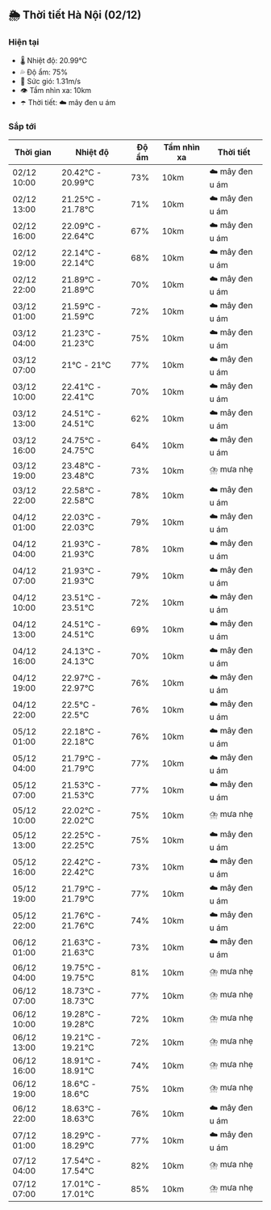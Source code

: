 ## 🌦️ Thời tiết Hà Nội (02/12)

### Hiện tại

- 🌡️ Nhiệt độ: 20.99℃
- 💦 Độ ẩm: 75%
- 💨 Sức gió: 1.31m/s
- 👁️ Tầm nhìn xa: 10km
- ☂️ Thời tiết: ☁️ mây đen u ám

### Sắp tới

| Thời gian | Nhiệt độ | Độ ẩm | Tầm nhìn xa | Thời tiết |
| --- | --- | --- | --- | --- |
| 02/12 10:00 | 20.42℃ - 20.99℃ | 73% | 10km | ☁️ mây đen u ám |
| 02/12 13:00 | 21.25℃ - 21.78℃ | 71% | 10km | ☁️ mây đen u ám |
| 02/12 16:00 | 22.09℃ - 22.64℃ | 67% | 10km | ☁️ mây đen u ám |
| 02/12 19:00 | 22.14℃ - 22.14℃ | 68% | 10km | ☁️ mây đen u ám |
| 02/12 22:00 | 21.89℃ - 21.89℃ | 70% | 10km | ☁️ mây đen u ám |
| 03/12 01:00 | 21.59℃ - 21.59℃ | 72% | 10km | ☁️ mây đen u ám |
| 03/12 04:00 | 21.23℃ - 21.23℃ | 75% | 10km | ☁️ mây đen u ám |
| 03/12 07:00 | 21℃ - 21℃ | 77% | 10km | ☁️ mây đen u ám |
| 03/12 10:00 | 22.41℃ - 22.41℃ | 70% | 10km | ☁️ mây đen u ám |
| 03/12 13:00 | 24.51℃ - 24.51℃ | 62% | 10km | ☁️ mây đen u ám |
| 03/12 16:00 | 24.75℃ - 24.75℃ | 64% | 10km | ☁️ mây đen u ám |
| 03/12 19:00 | 23.48℃ - 23.48℃ | 73% | 10km | ⛈️ mưa nhẹ |
| 03/12 22:00 | 22.58℃ - 22.58℃ | 78% | 10km | ☁️ mây đen u ám |
| 04/12 01:00 | 22.03℃ - 22.03℃ | 79% | 10km | ☁️ mây đen u ám |
| 04/12 04:00 | 21.93℃ - 21.93℃ | 78% | 10km | ☁️ mây đen u ám |
| 04/12 07:00 | 21.93℃ - 21.93℃ | 79% | 10km | ☁️ mây đen u ám |
| 04/12 10:00 | 23.51℃ - 23.51℃ | 72% | 10km | ☁️ mây đen u ám |
| 04/12 13:00 | 24.51℃ - 24.51℃ | 69% | 10km | ☁️ mây đen u ám |
| 04/12 16:00 | 24.13℃ - 24.13℃ | 70% | 10km | ☁️ mây đen u ám |
| 04/12 19:00 | 22.97℃ - 22.97℃ | 76% | 10km | ☁️ mây đen u ám |
| 04/12 22:00 | 22.5℃ - 22.5℃ | 76% | 10km | ☁️ mây đen u ám |
| 05/12 01:00 | 22.18℃ - 22.18℃ | 76% | 10km | ☁️ mây đen u ám |
| 05/12 04:00 | 21.79℃ - 21.79℃ | 77% | 10km | ☁️ mây đen u ám |
| 05/12 07:00 | 21.53℃ - 21.53℃ | 77% | 10km | ☁️ mây đen u ám |
| 05/12 10:00 | 22.02℃ - 22.02℃ | 75% | 10km | ⛈️ mưa nhẹ |
| 05/12 13:00 | 22.25℃ - 22.25℃ | 75% | 10km | ☁️ mây đen u ám |
| 05/12 16:00 | 22.42℃ - 22.42℃ | 73% | 10km | ☁️ mây đen u ám |
| 05/12 19:00 | 21.79℃ - 21.79℃ | 77% | 10km | ☁️ mây đen u ám |
| 05/12 22:00 | 21.76℃ - 21.76℃ | 74% | 10km | ☁️ mây đen u ám |
| 06/12 01:00 | 21.63℃ - 21.63℃ | 73% | 10km | ☁️ mây đen u ám |
| 06/12 04:00 | 19.75℃ - 19.75℃ | 81% | 10km | ⛈️ mưa nhẹ |
| 06/12 07:00 | 18.73℃ - 18.73℃ | 77% | 10km | ⛈️ mưa nhẹ |
| 06/12 10:00 | 19.28℃ - 19.28℃ | 72% | 10km | ⛈️ mưa nhẹ |
| 06/12 13:00 | 19.21℃ - 19.21℃ | 72% | 10km | ⛈️ mưa nhẹ |
| 06/12 16:00 | 18.91℃ - 18.91℃ | 74% | 10km | ⛈️ mưa nhẹ |
| 06/12 19:00 | 18.6℃ - 18.6℃ | 75% | 10km | ⛈️ mưa nhẹ |
| 06/12 22:00 | 18.63℃ - 18.63℃ | 76% | 10km | ☁️ mây đen u ám |
| 07/12 01:00 | 18.29℃ - 18.29℃ | 77% | 10km | ☁️ mây đen u ám |
| 07/12 04:00 | 17.54℃ - 17.54℃ | 82% | 10km | ⛈️ mưa nhẹ |
| 07/12 07:00 | 17.01℃ - 17.01℃ | 85% | 10km | ⛈️ mưa nhẹ |
